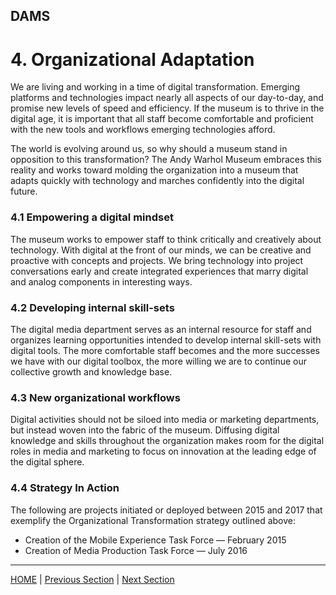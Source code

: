## DAMS
# 4. Organizational Adaptation

We are living and working in a time of digital transformation. Emerging platforms and technologies impact nearly all aspects of our day-to-day, and promise new levels of speed and efficiency. If the museum is to thrive in the digital age, it is important that all staff become comfortable and proficient with the new tools and workflows emerging technologies afford.

The world is evolving around us, so why should a museum stand in opposition to this transformation? The Andy Warhol Museum embraces this reality and works toward molding the organization into a museum that adapts quickly with technology and marches confidently into the digital future.

### 4.1 Empowering a digital mindset

The museum works to empower staff to think critically and creatively about technology. With digital at the front of our minds, we can be creative and proactive with concepts and projects. We bring technology into project conversations early and create integrated experiences that marry digital and analog components in interesting ways.

### 4.2 Developing internal skill-sets

The digital media department serves as an internal resource for staff and organizes learning opportunities intended to develop internal skill-sets with digital tools. The more comfortable staff becomes and the more successes we have with our digital toolbox, the more willing we are to continue our collective growth and knowledge base. 

### 4.3 New organizational workflows

Digital activities should not be siloed into media or marketing departments, but instead woven into the fabric of the museum. Diffusing digital knowledge and skills throughout the organization makes room for the digital roles in media and marketing to focus on innovation at the leading edge of the digital sphere.

### 4.4 Strategy In Action

The following are projects initiated or deployed between 2015 and 2017 that exemplify the Organizational Transformation strategy outlined above:

* Creation of the Mobile Experience Task Force — February 2015
* Creation of Media Production Task Force — July 2016

-----

[HOME](index.md) | [Previous Section](05_Time_Based_Media.md) | [Next Section](07_Financial_Solvency.md)
